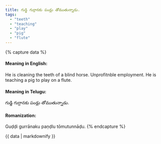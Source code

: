 ```yaml
---
title: గుడ్డి గుర్రానకు పండ్లు తోముతున్నాడు.
tags:
  - "teeth"
  - "teaching"
  - "play"
  - "pig"
  - "flute"
---
```


{% capture data %}
#### Meaning in English:
He is cleaning the teeth of a blind horse.
Unprofitnble employment.
He is teaching a pig to play on a flute.

#### Meaning in Telugu:
గుడ్డి గుర్రానకు పండ్లు తోముతున్నాడు.

#### Romanization:
Guḍḍi gurrānaku paṇḍlu tōmutunnāḍu.
{% endcapture %}

{{ data | markdownify }}

